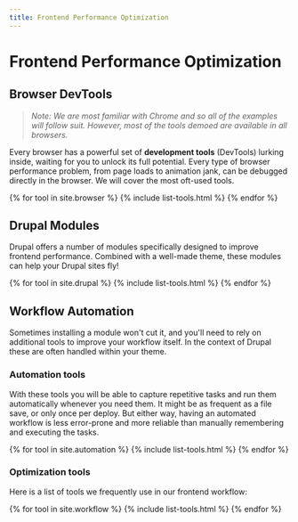 ```yaml
---
title: Frontend Performance Optimization
---
```


# Frontend Performance Optimization

## Browser DevTools

> _Note: We are most familiar with Chrome and so all of the examples will follow suit. However, most of the tools demoed are available in all browsers._

Every browser has a powerful set of **development tools** (DevTools) lurking inside, waiting for you to unlock its full potential. Every type of browser performance problem, from page loads to animation jank, can be debugged directly in the browser. We will cover the most oft-used tools.

<dl class="tools">
{% for tool in site.browser %}
    {% include list-tools.html %}
{% endfor %}
</dl>

## Drupal Modules

Drupal offers a number of modules specifically designed to improve frontend performance. Combined with a well-made theme, these modules can help your Drupal sites fly!

<dl class="tools">
{% for tool in site.drupal %}
    {% include list-tools.html %}
{% endfor %}
</dl>

## Workflow Automation

Sometimes installing a module won't cut it, and you'll need to rely on additional tools to improve your workflow itself. In the context of Drupal these are often handled within your theme.

### Automation tools

With these tools you will be able to capture repetitive tasks and run them automatically whenever you need them. It might be as frequent as a file save, or only once per deploy. But either way, having an automated workflow is less error-prone and more reliable than manually remembering and executing the tasks.

<dl class="tools">
{% for tool in site.automation %}
    {% include list-tools.html %}
{% endfor %}
</dl>

### Optimization tools

Here is a list of tools we frequently use in our frontend workflow:

<dl class="tools">
{% for tool in site.workflow %}
    {% include list-tools.html %}
{% endfor %}
</dl>
